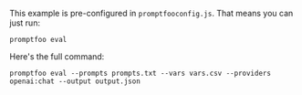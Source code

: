This example is pre-configured in `promptfooconfig.js`.  That means you can just run:

```
promptfoo eval
```

Here's the full command:

```
promptfoo eval --prompts prompts.txt --vars vars.csv --providers openai:chat --output output.json
```
